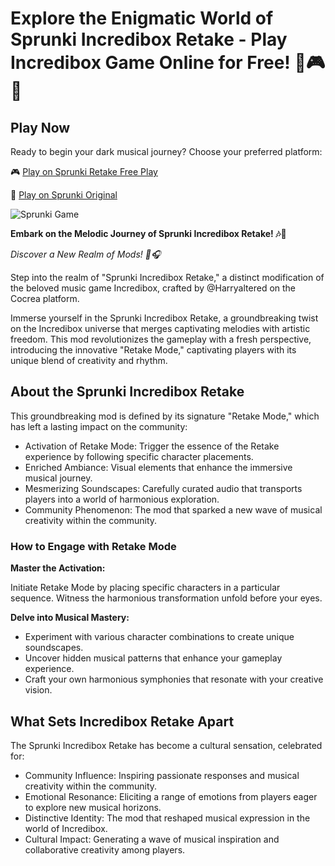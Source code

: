 # Explore the Enigmatic World of Sprunki Incredibox Retake - Play Incredibox Game Online for Free! 🎵🎮🌟

## Play Now


Ready to begin your dark musical journey? Choose your preferred platform:

🎮 [Play on Sprunki Retake Free Play](https://sprunkipy.click)

🎵 [Play on Sprunki Original](https://sprunkipy.click/original.html)

![Sprunki Game](https://sprunkipy.click/sprunki/retake.png)

**Embark on the Melodic Journey of Sprunki Incredibox Retake! 🎶🎵**

*Discover a New Realm of Mods! 🌟🎧*

Step into the realm of "Sprunki Incredibox Retake," a distinct modification of the beloved music game Incredibox, crafted by @Harryaltered on the Cocrea platform.

Immerse yourself in the Sprunki Incredibox Retake, a groundbreaking twist on the Incredibox universe that merges captivating melodies with artistic freedom. This mod revolutionizes the gameplay with a fresh perspective, introducing the innovative "Retake Mode," captivating players with its unique blend of creativity and rhythm.

## About the Sprunki Incredibox Retake

This groundbreaking mod is defined by its signature "Retake Mode," which has left a lasting impact on the community:

- Activation of Retake Mode: Trigger the essence of the Retake experience by following specific character placements.
- Enriched Ambiance: Visual elements that enhance the immersive musical journey.
- Mesmerizing Soundscapes: Carefully curated audio that transports players into a world of harmonious exploration.
- Community Phenomenon: The mod that sparked a new wave of musical creativity within the community.

### How to Engage with Retake Mode

**Master the Activation:**

Initiate Retake Mode by placing specific characters in a particular sequence.
Witness the harmonious transformation unfold before your eyes.

**Delve into Musical Mastery:**

- Experiment with various character combinations to create unique soundscapes.
- Uncover hidden musical patterns that enhance your gameplay experience.
- Craft your own harmonious symphonies that resonate with your creative vision.

## What Sets Incredibox Retake Apart

The Sprunki Incredibox Retake has become a cultural sensation, celebrated for:

- Community Influence: Inspiring passionate responses and musical creativity within the community.
- Emotional Resonance: Eliciting a range of emotions from players eager to explore new musical horizons.
- Distinctive Identity: The mod that reshaped musical expression in the world of Incredibox.
- Cultural Impact: Generating a wave of musical inspiration and collaborative creativity among players.
